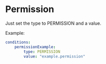 # Permission

Just set the type to PERMISSION and a value.

Example:

```yaml
conditions:
    permissionExample:
        type: PERMISSION
        value: "example.permission"
```

